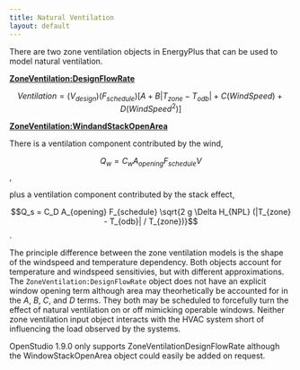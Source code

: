 ```yaml
---
title: Natural Ventilation
layout: default
---
```


There are two zone ventilation objects in EnergyPlus that can be used to model natural ventilation.

[**ZoneVentilation:DesignFlowRate**](http://bigladdersoftware.com/epx/docs/8-3/input-output-reference/group-airflow.html#zoneventilationdesignflowrate)

$$Ventilation = (V_{design}) (F_{schedule})[A + B |T_{zone} - T_{odb}| + C (WindSpeed) + D (WindSpeed^2)]$$

[**ZoneVentilation:WindandStackOpenArea**](http://bigladdersoftware.com/epx/docs/8-3/input-output-reference/group-airflow.html#zoneventilationwindandstackopenarea)

There is a ventilation component contributed by the wind,

$$Q_w = C_w A_{opening} F_{schedule} V$$,

plus a ventilation component contributed by the stack effect,

$$Q_s = C_D A_{opening} F_{schedule} \sqrt{2 g \Delta H_{NPL} (|T_{zone} - T_{odb}| / T_{zone})}$$
.

The principle difference between the zone ventilation models is the shape of the windspeed and temperature dependency. Both objects account for temperature and windspeed sensitivies, but with different approximations. The ```ZoneVentilation:DesignFlowRate``` object does not have an explicit window opening term although area may theorhetically be accounted for in the $A$, $B$, $C$, and $D$ terms. They both may be scheduled to forcefully turn the effect of natural ventilation on or off mimicking operable windows. Neither zone ventilation input object interacts with the HVAC system short of influencing the load observed by the systems.

OpenStudio 1.9.0 only supports ZoneVentilationDesignFlowRate although the WindowStackOpenArea object could easily be added on request.


